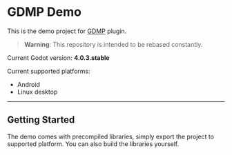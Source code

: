 # GDMP Demo
This is the demo project for [GDMP](https://github.com/j20001970/GDMP) plugin.

> **Warning**: This repository is intended to be rebased constantly.

Current Godot version: **4.0.3.stable**

Current supported platforms:

- Android
- Linux desktop

---

## Getting Started
The demo comes with precompiled libraries, simply export the project to supported platform. You can also build the libraries yourself.
